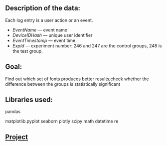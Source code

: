 ## Description of the data:
Each log entry is a user action or an event.
- *EventName* — event name
- *DeviceIDHash* — unique user identifier
- *EventTimestamp* — event time.
- *ExpId* — experiment number: 246 and 247 are the control groups, 248 is the test group.


## Goal:

Find out which set of fonts produces better results;check whether the difference between the groups is statistically significant

## Libraries used:

pandas

matplotlib.pyplot
seaborn
plotly
scipy
math
datetime
re

## [Project](project_1_KarinLevin.ipynb)
